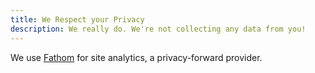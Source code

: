 ```yaml
---
title: We Respect your Privacy
description: We really do. We're not collecting any data from you!
---
```

We use [Fathom](https://usefathom.com/ref/USBDZ0) for site analytics, a privacy-forward provider. 